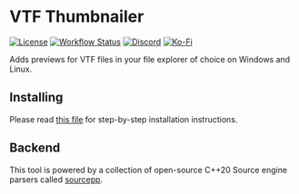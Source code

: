 # VTF Thumbnailer

<div>
  <a href="https://github.com/craftablescience/vtf-thumbnailer/blob/main/LICENSE" target="_blank" rel="noopener noreferrer"><img src="https://img.shields.io/github/license/craftablescience/vtf-thumbnailer?label=license" alt="License" /></a>
  <a href="https://github.com/craftablescience/vtf-thumbnailer/actions" target="_blank" rel="noopener noreferrer"><img src="https://img.shields.io/github/actions/workflow/status/craftablescience/vtf-thumbnailer/build.yml?branch=main&label=builds" alt="Workflow Status" /></a>
  <a href="https://discord.gg/ASgHFkX" target="_blank" rel="noopener noreferrer"><img src="https://img.shields.io/discord/678074864346857482?label=discord&logo=Discord&logoColor=%23FFFFFF" alt="Discord" /></a>
  <a href="https://ko-fi.com/craftablescience" target="_blank" rel="noopener noreferrer"><img src="https://img.shields.io/badge/donate-006dae?label=ko-fi&logo=ko-fi" alt="Ko-Fi" /></a>
</div>

Adds previews for VTF files in your file explorer of choice on Windows and Linux.

## Installing

Please read [this file](https://github.com/craftablescience/vtf-thumbnailer/blob/main/INSTALL.md) for step-by-step installation instructions.

## Backend

This tool is powered by a collection of open-source C++20 Source engine parsers called [sourcepp](https://github.com/craftablescience/sourcepp).
